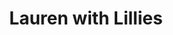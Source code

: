 ---
title: 'Lauren with Lillies'
image: 'lauren-with-lillies.jpg'
size: '36" x 48"'
medium: 'oil on linen'
matte: '#c1f765'
tags: ['portrait', 'oil']
---